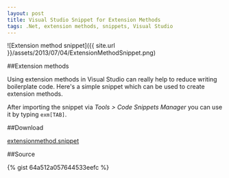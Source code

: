 ```yaml
---
layout: post
title: Visual Studio Snippet for Extension Methods
tags: .Net, extension methods, snippets, Visual Studio
---
```


![Extension method snippet]({{ site.url }}/assets/2013/07/04/ExtensionMethodSnippet.png)

##Extension methods

Using extension methods in Visual Studio can really help to reduce writing boilerplate code. Here's a simple snippet which can be used to create extension methods.

After importing the snippet via _Tools > Code Snippets Manager_ you can use it by typing `exm[TAB]`.

##Download

[extensionmethod.snippet](https://www.dropbox.com/s/rimvki60ezudrdj/extensionmethod.snippet)

##Source

{% gist 64a512a057644533eefc %}